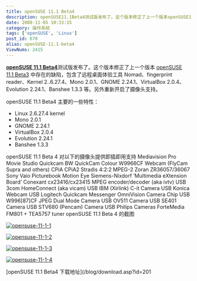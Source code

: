 ```yaml
---
title: openSUSE 11.1 Beta4
description: openSUSE11.1Beta4测试版发布了。这个版本修正了上一个版本openSUSE11.1Beta3中存在的缺陷，包含了远程桌面体验工具Nomad、fingerprintreader、Kernel2..6.27.4、Mono2.0.1、GNOME2.24.1、VirtualBox2.0.4、Evolution2.24.1、Banshee1.3.3等。另外重新开启了摄像头支持。
date: 2008-11-05 10:33:15
category: 操作系统
tags: ['openSUSE', 'Linux']
post_id: 670
alias: openSUSE-11.1-beta4
ViewNums: 2415
---
```


[**openSUSE 11.1 Beta4**](/blog/opensuse-111-beta4)测试版发布了。这个版本修正了上一个版本 [openSUSE 11.1 Beta3](/blog/opensuse-111-beta3) 中存在的缺陷，包含了远程桌面体验工具 Nomad、fingerprint reader、Kernel 2..6.27.4、Mono 2.0.1、GNOME 2.24.1、VirtualBox 2.0.4、Evolution 2.24.1、Banshee 1.3.3 等。另外重新开启了摄像头支持。

openSUSE 11.1 Beta4 主要的一些特性：

* Linux 2.6.27.4 kernel
* Mono 2.0.1
* GNOME 2.24.1
* VirtualBox 2.0.4
* Evolution 2.24.1
* Banshee 1.3.3

openSUSE 11.1 Beta 4 对以下的摄像头提供即插即用支持
Mediavision Pro Movie Studio
Quickcam BW
QuickCam Colour
W9966CF Webcam (FlyCam Supra and others)
CPiA
CPiA2
Stradis 4:2:2 MPEG-2
Zoran ZR36057/36067
Sony Vaio Picturebook Motion Eye
Siemens-Nixdorf ‘Multimedia eXtension Board’
Conexant cx23416/cx23415 MPEG encoder/decoder (aka ivtv)
USB 3com HomeConnect (aka vicam)
USB IBM (Xirlink) C-it Camera
USB Konica Webcam
USB Logitech Quickcam Messenger
OmniVision Camera Chip
USB W996[87]CF JPEG Dual Mode Camera
USB OV511 Camera
USB SE401 Camera
USB STV680 (Pencam) Camera
USB Philips Cameras
ForteMedia FM801 + TEA5757 tuner
openSUSE 11.1 Beta 4 的截图

[![](http://www.ownlinux.cn/wp-content/uploads/2008/11/opensuse-11-1-1.jpg "opensuse-11-1-1")](/blog/opensuse-111-beta4)

[![](http://www.ownlinux.cn/wp-content/uploads/2008/11/opensuse-11-1-2.jpg "opensuse-11-1-2")](/blog/opensuse-111-beta4)

[![](http://www.ownlinux.cn/wp-content/uploads/2008/11/opensuse-11-1-3.jpg "opensuse-11-1-3")](/blog/opensuse-111-beta4)

[![](http://www.ownlinux.cn/wp-content/uploads/2008/11/opensuse-11-1-4.jpg "opensuse-11-1-4")](/blog/opensuse-111-beta4)

[openSUSE 11.1 Beta4 下载地址](/blog/download.asp?id=201

